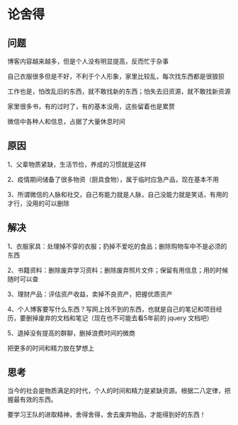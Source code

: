 # 论舍得

## 问题

博客内容越来越多，但是个人没有明显提高，反而忙于杂事

自己衣服很多但是不好，不利于个人形象，家里比较乱，每次找东西都是很狼狈

工作也是，怕改乱旧的东西，就不敢找新的东西；怕失去旧资源，就不敢找新资源

家里很多书，有的过时了，有的基本没用，这些留着也是累赘

微信中各种人和信息，占据了大量休息时间

## 原因

1、父辈物质紧缺，生活节俭，养成的习惯就是这样

2、疫情期间储备了很多物资（厨具食物），属于临时应急产品，现在基本不用

3、所谓微信的人脉和社交，自己有能力就是人脉，自己没能力就是笑话，有用的才行，没用的可以删除

## 解决

1、衣服家具：处理掉不穿的衣服；扔掉不爱吃的食品；删除购物车中不是必须的东西

2、书籍资料：删除废弃学习资料；删除废弃照片文件；保留有用信息；用的时候随时可以查

3、理财产品：评估资产收益，卖掉不良资产，把握优质资产

4、个人博客要写什么东西？写网上找不到的东西，也就是自己的笔记和项目经历，要删掉废弃的文档和笔记（现在也不可能去看5年前的 jquery 文档吧）

5、退掉没有提高的群聊，删掉浪费时间的微商

把更多的时间和精力放在梦想上

## 思考

当今的社会是物质满足的时代，个人的时间和精力是紧缺资源。根据二八定律，把握最有效的东西。

要学习王队的进取精神，舍得舍得，舍去废弃物品，才能得到好的东西！

